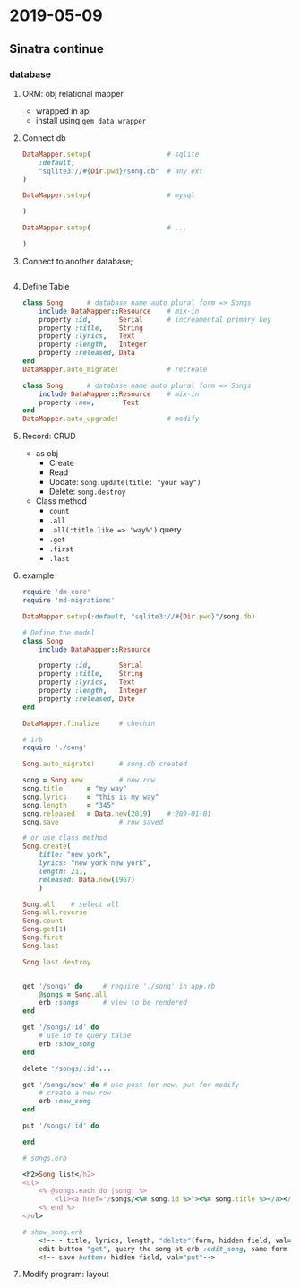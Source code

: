 # 2019-05-09

## Sinatra continue

### database

1. ORM: obj relational mapper
    - wrapped in api
    - install using `gem data wrapper`

1. Connect db

    ``` ruby
    DataMapper.setup(                   # sqlite
        :default,
        "sqlite3://#{Dir.pwd}/song.db"  # any ext
    )

    DataMapper.setup(                   # mysql

    )

    DataMapper.setup(                   # ...

    )
    ```

1. Connect to another database;
    ``` ruby
    ```

1. Define Table

    ``` ruby
    class Song      # database name auto plural form => Songs
        include DataMapper::Resource    # mix-in
        property :id,       Serial      # increamental primary key
        property :title,    String
        property :lyrics,   Text
        property :length,   Integer
        property :released, Data
    end
    DataMapper.auto_migrate!            # recreate

    class Song      # database name auto plural form => Songs
        include DataMapper::Resource    # mix-in
        property :new,       Text
    end
    DataMapper.auto_upgrade!            # modify
    ```

1. Record: CRUD
    - as obj
        - Create
        - Read
        - Update: `song.update(title: "your way")`
        - Delete: `song.destroy`
    - Class method
        - `count`
        - `.all`
        - `.all(:title.like => 'way%')` query
        - `.get`
        - `.first`
        - `.last`

1. example

    ``` ruby
    require 'dm-core'
    require 'md-migrations'

    DataMapper.setup(:default, "sqlite3://#{Dir.pwd}"/song.db)

    # Define the model
    class Song
        include DataMapper::Resource

        property :id,       Serial
        property :title,    String
        property :lyrics,   Text
        property :length,   Integer
        property :released, Date
    end

    DataMapper.finalize     # chechin
    ```

    ``` ruby
    # irb
    require './song'

    Song.auto_migrate!      # song.db created

    song = Song.new         # new row
    song.title      = "my way"
    song.lyrics     = "this is my way"
    song.length     = "345"
    song.released   = Data.new(2019)    # 209-01-01
    song.save               # row saved

    # or use class method
    Song.create(
        title: "new york", 
        lyrics: "new york new york", 
        length: 211, 
        released: Data.new(1967)
        )

    Song.all    # select all
    Song.all.reverse
    Song.count
    Song.get(1)
    Song.first
    Song.last

    Song.last.destroy


    get '/songs' do     # require './song' in app.rb
        @songs = Song.all
        erb :songs      # view to be rendered
    end

    get '/songs/:id' do
        # use id to query talbe
        erb :show_song
    end

    delete '/songs/:id'...

    get '/songs/new' do # use post for new, put for modify
        # create a new row
        erb :new_song
    end

    put '/songs/:id' do
    
    end
    ```

    ``` ruby
    # songs.erb

    <h2>Song list</h2>
    <ul>
        <% @songs.each do |song| %>
            <li><a href="/songs/<%= song.id %>"><%= song.title %></a></li>
        <% end %>
    </ul>
    ```

    ``` ruby
    # show_song.erb
        <!-- - title, lyrics, length, "delete"(form, hidden field, val=delete) -->
        edit button "get", query the song at erb :edit_song, same form as "new song form"
        <!-- save button: hidden field, val="put"-->
    ```

1. Modify program: layout
